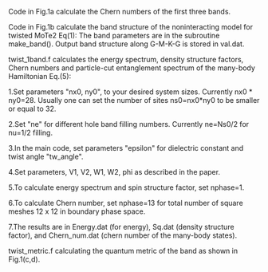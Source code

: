 Code in Fig.1a calculate the Chern numbers of the first three bands.
  
Code in Fig.1b calculate the band structure of the noninteracting model for twisted MoTe2 Eq(1):
  The band parameters are in the subroutine make_band(). Output band structure along G-M-K-G is stored in val.dat.

twist_1band.f calculates the energy spectrum, density structure factors, Chern numbers and particle-cut entanglement spectrum of the many-body Hamiltonian Eq.(5):

1.Set parameters "nx0, ny0", to your desired system sizes.  Currently nx0 * ny0=28. Usually one can set the number of sites ns0=nx0*ny0 to be smaller or equal to 32.

2.Set "ne" for different hole band filling numbers.  Currently ne=Ns0/2 for nu=1/2 filling.

3.In the main code,  set parameters "epsilon" for dielectric constant and twist angle "tw_angle". 

4.Set parameters, V1, V2, W1, W2, phi as described in the paper.

5.To calculate energy spectrum and spin structure factor, set nphase=1.

6.To calculate Chern number, set nphase=13 for total number of square meshes 12 x 12 in boundary phase space.

7.The results are in Energy.dat (for energy), Sq.dat (density structure factor), and Chern_num.dat (chern number of the many-body states).

twist_metric.f calculating the quantum metric of the band as shown in Fig.1(c,d).
